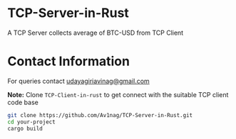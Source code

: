 # TCP-Server-in-Rust 

A TCP Server collects average of BTC-USD from TCP Client

# Contact Information

For queries contact udayagiriavinag@gmail.com


**Note:** Clone ```TCP-Client-in-rust``` to get connect with the suitable TCP client code base

```bash
git clone https://github.com/Av1nag/TCP-Server-in-Rust.git
cd your-project
cargo build

